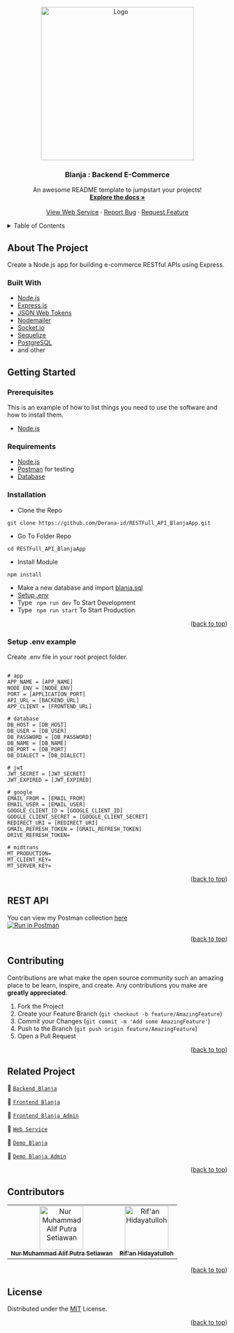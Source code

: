<div id="top"></div>

<!-- PROJECT LOGO -->
<br />
<div align="center">
  <a href="https://github.com/Derana-id/RESTFull_API_BlanjaApp">
    <img src="https://lh3.googleusercontent.com/d/13oL_tdqAFzcRVAPIk0lWpAuGZQ1Dmj4d" alt="Logo" width="350">
  </a>

  <h3 align="center">Blanja : Backend E-Commerce</h3>

  <p align="center">
    An awesome README template to jumpstart your projects!
    <br />
    <a href="https://github.com/Derana-id/RESTFull_API_BlanjaApp"><strong>Explore the docs »</strong></a>
    <br />
    <br />
    <a href="blanja-app.herokuapp.com/">View Web Service</a>
    ·
    <a href="https://github.com/Derana-id/RESTFull_API_BlanjaApp/issues">Report Bug</a>
    ·
    <a href="https://github.com/Derana-id/RESTFull_API_BlanjaApp/issues">Request Feature</a>
  </p>
</div>

<!-- TABLE OF CONTENTS -->
<details>
  <summary>Table of Contents</summary>
  <ol>
    <li>
      <a href="#about-the-project">About The Project</a>
      <ul>
        <li><a href="#built-with">Built With</a></li>
      </ul>
    </li>
    <li>
      <a href="#getting-started">Getting Started</a>
      <ul>
        <li><a href="#prerequisites">Prerequisites</a></li>
        <li><a href="#requirements">Requirements</a></li>
        <li><a href="#installation">Installation</a></li>
        <li><a href="#setup-env-example">Setup .env example</a></li>
      </ul>
    </li>
    <li><a href="#rest-api">REST API</a></li>
    <li><a href="#contributing">Contributing</a></li>
    <li><a href="#related-project">Related Project</a></li>
    <li><a href="#contributing">Contributing</a></li>
    <li><a href="#contributors">Contributors</a></li>
    <li><a href="#license">License</a></li>
  </ol>
</details>


<!-- ABOUT THE PROJECT -->
## About The Project

Create a Node.js app for building e-commerce RESTful APIs using Express.

### Built With

- [Node.js](https://nodejs.org/en/)
- [Express.js](https://expressjs.com/)
- [JSON Web Tokens](https://jwt.io/)
- [Nodemailer](https://nodemailer.com/about/)
- [Socket.io](https://socket.io/)
- [Sequelize](https://sequelize.org/)
- [PostgreSQL](https://www.postgresql.org/)
- and other

<!-- GETTING STARTED -->
## Getting Started

### Prerequisites

This is an example of how to list things you need to use the software and how to install them.

* [Node.js](https://nodejs.org/en/download/)

### Requirements
* [Node.js](https://nodejs.org/en/)
* [Postman](https://www.getpostman.com/) for testing
* [Database](./blanja.sql)

### Installation

- Clone the Repo
```
git clone https://github.com/Derana-id/RESTFull_API_BlanjaApp.git
```
- Go To Folder Repo
```
cd RESTFull_API_BlanjaApp
```
- Install Module
```
npm install
```
- Make a new database and import [blanja.sql](./blanja.sql)
- <a href="#setup-env-example">Setup .env</a>
- Type ` npm run dev` To Start Development
- Type ` npm run start` To Start Production

<p align="right">(<a href="#top">back to top</a>)</p>

### Setup .env example

Create .env file in your root project folder.

```env

# app
APP_NAME = [APP_NAME]
NODE_ENV = [NODE_ENV]
PORT = [APPLICATION_PORT]
API_URL = [BACKEND_URL]
APP_CLIENT = [FRONTEND_URL]

# database
DB_HOST = [DB_HOST]
DB_USER = [DB_USER]
DB_PASSWORD = [DB_PASSWORD]
DB_NAME = [DB_NAME]
DB_PORT = [DB_PORT]
DB_DIALECT = [DB_DIALECT]

# jwt
JWT_SECRET = [JWT_SECRET]
JWT_EXPIRED = [JWT_EXPIRED]

# google
EMAIL_FROM = [EMAIL_FROM]
EMAIL_USER = [EMAIL_USER]
GOOGLE_CLIENT_ID = [GOOGLE_CLIENT_ID]
GOOGLE_CLIENT_SECRET = [GOOGLE_CLIENT_SECRET]
REDIRECT_URI = [REDIRECT_URI]
GMAIL_REFRESH_TOKEN = [GMAIL_REFRESH_TOKEN]
DRIVE_REFRESH_TOKEN=

# midtrans
MT_PRODUCTION=
MT_CLIENT_KEY=
MT_SERVER_KEY=
```

<p align="right">(<a href="#top">back to top</a>)</p>

## REST API

You can view my Postman collection [here](https://www.postman.com/warped-shadow-374852/workspace/blanja/overview)
</br>
[![Run in Postman](https://run.pstmn.io/button.svg)](https://app.getpostman.com/run-collection/19659051-cdd14dbd-b11b-492b-b4b5-83065267d690?action=collection%2Ffork&collection-url=entityId%3D19659051-cdd14dbd-b11b-492b-b4b5-83065267d690%26entityType%3Dcollection%26workspaceId%3D2d0c24df-fbb7-405f-93af-c4ef984f8428)

<p align="right">(<a href="#top">back to top</a>)</p>

<!-- CONTRIBUTING -->
## Contributing

Contributions are what make the open source community such an amazing place to be learn, inspire, and create. Any contributions you make are **greatly appreciated**.

1. Fork the Project
2. Create your Feature Branch (`git checkout -b feature/AmazingFeature`)
3. Commit your Changes (`git commit -m 'Add some AmazingFeature'`)
4. Push to the Branch (`git push origin feature/AmazingFeature`)
5. Open a Pull Request

<p align="right">(<a href="#top">back to top</a>)</p>

## Related Project
:rocket: [`Backend Blanja`](https://github.com/Derana-id/RESTFull_API_BlanjaApp)

:rocket: [`Frontend Blanja`](https://github.com/Derana-id/Front-End-BelanjaApp)

:rocket: [`Frontend Blanja Admin`](https://github.com/Derana-id/Front-End-Admin)

:rocket: [`Web Service`](blanja-app.herokuapp.com/)

:rocket: [`Demo Blanja`]()

:rocket: [`Demo Blanja Admin`]()

<p align="right">(<a href="#top">back to top</a>)</p>

## Contributors
<center>
  <table>
    <tr>
      <td align="center">
        <a href="https://github.com/altrawan">
          <img width="100" src="https://avatars.githubusercontent.com/u/39686865?v=4" alt="Nur Muhammad Alif Putra Setiawan"><br/>
          <sub><b>Nur Muhammad Alif Putra Setiawan</b></sub>
        </a>
      </td>
      <td align="center">
        <a href="https://github.com/rifanhidayatulloh">
          <img width="100" src="https://avatars.githubusercontent.com/u/87940197?v=4" alt="Rif'an Hidayatulloh"><br/>
          <sub><b>Rif'an Hidayatulloh</b></sub>
        </a>
      </td>
    </tr>
  </table>
</center>

<p align="right">(<a href="#top">back to top</a>)</p>

## License
Distributed under the [MIT](/LICENSE) License.

<p align="right">(<a href="#top">back to top</a>)</p>
